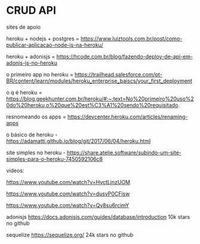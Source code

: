 # CRUD API

sites de apoio



heroku + nodejs + postgres = https://www.luiztools.com.br/post/como-publicar-aplicacao-node-js-na-heroku/

heroku + adonisjs = https://hcode.com.br/blog/fazendo-deploy-de-api-em-adonis-js-no-heroku

o primeiro app no heroku = https://trailhead.salesforce.com/pt-BR/content/learn/modules/heroku_enterprise_baiscs/your_first_deployment

o q é heroku = https://blog.geekhunter.com.br/heroku/#:~:text=No%20primeiro%20uso%20do%20heroku,o%20que%20est%C3%A1%20sendo%20requisitado.

resnomeando os apps = https://devcenter.heroku.com/articles/renaming-apps

o básico de heroku - https://adamatti.github.io/blog/git/2017/06/04/heroku.html

site simples no heroku - https://share.atelie.software/subindo-um-site-simples-para-o-heroku-7450592106c8


videos:

https://www.youtube.com/watch?v=HyctLjnzUOM

https://www.youtube.com/watch?v=dusvP0CFisw

https://www.youtube.com/watch?v=Qv8su6rcimY

adonisjs https://docs.adonisjs.com/guides/database/introduction 10k stars no github

sequelize https://sequelize.org/ 24k stars no github
